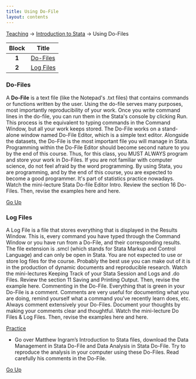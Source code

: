 ```yaml
---
title: Using Do-File
layout: contents
---
```


<a name="SectionMenu"></a>

[Teaching](../../../teaching) &rarr; [Introduction to Stata](stata.md) &rarr; Using Do-Files

| Block         | Title  |
|:-------------:|--------------|
| **1**         | [Do-Files](#DoFiles)   |
| **2**         | [Log Files](#LogFiles)  |

<a name="DoFiles"></a>
### Do-Files

A **Do-File** is a text file (like the Notepad's .txt files) that contains commands or functions written by the user. Using the do-file serves many purposes, most importantly reproducibility of your work. Once you write command lines in the do-file, you can run them in the Stata's console by clicking Run. This process is the equivalent to typing commands in the Command Window, but all your work keeps stored. The Do-File works on a stand-alone window named Do-File Editor, which is a simple text editor. Alongside the datasets, the Do-File is the most important file you will manage in Stata. Programming within the Do-File Editor should become second nature to you by the end of this course. Thus, for this class, you MUST ALWAYS program and store your work in Do-Files. If you are not familiar with computer science, do not feel afraid by the word programming. By using Stata, you are programming, and by the end of this course, you are expected to become a good programmer. It's part of statistics practice nowadays. Watch the mini-lecture Stata Do-file Editor Intro. Review the section 16 Do-Files. Then, revise the examples here and here.

[Go Up](#SectionMenu)

<a name="LogFiles"></a>
### Log Files

A Log File is a file that stores everything that is displayed in the Results Window. This is, every command you have typed through the Command Window or you have run from a Do-File, and their corresponding results. The file extension is .smcl (which stands for Stata Markup and Control Language) and can only be open in Stata. You are not expected to use or store log files for the course. Probably the best use you can make out of it is in the production of dynamic documents and reproducible research. Watch the mini-lectures Keeping Track of your Stata Session and Logs and .do Files. Review the section 11 Saving and Printing Output. Then, revise the example here.
Commenting in the Do-File. Everything that is green in your Do-File is a comment. Comments are very useful for documenting what you are doing, remind yourself what a command you’ve recently learn does, etc. Always comment extensively your Do-Files. Document your thoughts by making your comments clear and thoughtful. Watch the mini-lecture Do Files & Log Files. Then, revise the examples here and here.

<u>Practice</u>

- Go over Matthew Ingram’s Introduction to Stata files, download the Data Management in Stata Do-File and Data Analysis in Stata Do-File. Try to reproduce the analysis in your computer using these Do-Files. Read carefully his comments in the Do-File.

[Go Up](#SectionMenu)
